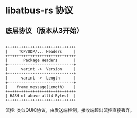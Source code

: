 # libatbus-rs 协议

## 底层协议（版本从3开始）

```

+++++++++++++++++++++++++++++++
|     TCP/UDP/... Headers     |
+++++++++++++++++++++++++++++++
|       Package Headers       |
+-----------------------------+
|      varint ->  Version     |
+-----------------------------+
|      varint ->  Length      |
+-----------------------------+
|    frame_message(Length)    |
+++++++++++++++++++++++++++++++
| HASH of above all(4 Bytes)  |
+++++++++++++++++++++++++++++++

```

流控: 类似QUIC协议，由发送端控制，接收端超出流控直接丢弃。
